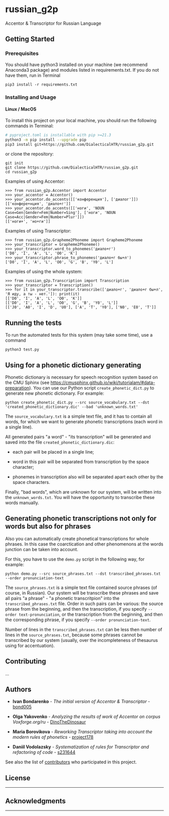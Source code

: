 # russian_g2p

Accentor & Transcriptor for Russian Language

## Getting Started

### Prerequisites

You should have python3 installed on your machine (we recommend Anaconda3 package) and modules listed in requirements.txt. If you do not have them, run in Terminal

```
pip3 install -r requirements.txt
```

### Installing and Usage

#### Linux / MacOS

To install this project on your local machine, you should run the following commands in Terminal:

```bash
# pyproject.toml is installable with pip >=21.3
python3 -m pip install --upgrade pip
pip3 install git+https://github.com/DialecticalHTR/russian_g2p.git
```

or clone the repository:

```
git init
git clone https://github.com/DialecticalHTR/russian_g2p.git
cd russian_g2p
```

Examples of using Accentor:

```
>>> from russian_g2p.Accentor import Accentor
>>> your_accentor = Accentor()
>>> your_accentor.do_accents([['конференция'], ['диалог']])
[['конфере+нция', 'диало+г']]
>>> your_accentor.do_accents([['ноги', 'NOUN Case=Gen|Gender=Fem|Number=Sing'], ['ноги', 'NOUN Case=Acc|Gender=Fem|Number=Plur']])
[['ноги+', 'но+ги']]
```

Examples of using Transcriptor:

```
>>> from russian_g2p.Grapheme2Phoneme import Grapheme2Phoneme
>>> your_transcriptor = Grapheme2Phoneme()
>>> your_transcriptor.word_to_phonemes('диало+г')
['D0', 'I', 'A', 'L', 'O0', 'K']
>>> your_transcriptor.phrase_to_phonemes('диало+г бы+л')
['D0', 'I', 'A', 'L', 'O0', 'G', 'B', 'Y0', 'L']
```

Examples of using the whole system:

```
>>> from russian_g2p.Transcription import Transcription
>>> your_transcriptor = Transcription()
>>> for it in your_transcriptor.transcribe(['диало+г', 'диало+г бы+л', 'Я иду, а ты - нет.']): print(it)
[['D0', 'I', 'A', 'L', 'O0', 'K']]
[['D0', 'I', 'A', 'L', 'O0', 'G', 'B', 'Y0', 'L']]
[['J0', 'A0', 'I', 'D', 'U0'], ['A', 'T', 'Y0'], ['N0', 'E0', 'T']]
```

## Running the tests

To run the automated tests for this system (may take some time), use a command

```
python3 test.py
```

## Using for a phonetic dictionary generating

Phonetic dictionary is necessary for speech recognition system based on the CMU Sphinx (see https://cmusphinx.github.io/wiki/tutorialam/#data-preparation). You can use our Python script `create_phonetic_dict.py` to generate new phonetic dictionary. For example:

```
python create_phonetic_dict.py --src source_vocabulary.txt --dst 'created_phonetic_dictionary.dic' --bad 'unknown_words.txt'
```

The `source_vocabulary.txt` is a simple text file, and it has to contain all words, for which we want to generate phonetic transcriptions (each word in a single line).

All generated pairs "a word" - "its transcription" will be generated and saved into the file `created_phonetic_dictionary.dic`:

- each pair will be placed in a single line;

- word in this pair will be separated from transcription by the space character;

- phonemes in transcription also will be separated apart each other by the space characters.

Finally, "bad words", which are unknown for our system, will be written into the `unknown_words.txt`. You will have the opportunity to transcribe these words manually.

## Generating phonetic transcriptions not only for words but also for phrases

Also you can automatically create phonetical transcriptions for whole phrases. In this case the coarctication and other phenomenons at the words junction can be taken into account.

For this, you have to use the `demo.py` script in the following way, for example:

```
python demo.py --src source_phrases.txt --dst transcribed_phrases.txt --order pronunciation-text
```

The `source_phrases.txt` is a simple text file contained source phrases (of course, in Russian). Our system will be transcribe these phrases and save all pairs "a phrase" - "a phonetic transcritpion" into the `transcribed_phrases.txt` file. Order in such pairs can be various: the source phrase from the beginning, and then the transcription, if you specify `--order text-pronunciation`, or the transcription from the beginning, and then the corresponding phrase, if you specify `--order pronunciation-text`.

Number of lines in the `transcribed_phrases.txt` can be less then number of lines in the `source_phrases.txt`, because some phrases cannot be transcribed by our system (usually, over the incompleteness of thesaurus using for accentuation).

## Contributing

...

## Authors

- **Ivan Bondarenko** - _The initial version of Accentor & Transcriptor_ - [bond005](https://github.com/bond005)

- **Olga Yakovenko** - _Analyzing the results of work of Accentor on corpus Voxforge.org/ru_ - [DinoTheDinosaur](https://github.com/DinoTheDinosaur)

- **Maria Borovikova** - _Reworking Transcriptor taking into account the modern rules of phonetics_ - [project178](https://github.com/project178)

- **Daniil Vodolazsky** - _Systematization of rules for Transcriptor and refactoring of code_ - [s231644](https://github.com/s231644)

See also the list of [contributors](https://github.com/nsu-ai/russian_g2p/contributors) who participated in this project.

## License

---

## Acknowledgments

---
